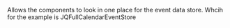 Allows the components to look in one place for the event data store.  Whcih for the example is JQFullCalendarEventStore